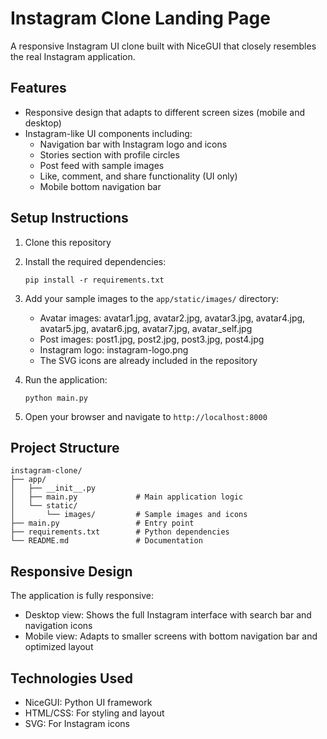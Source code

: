 # Instagram Clone Landing Page

A responsive Instagram UI clone built with NiceGUI that closely resembles the real Instagram application.

## Features

- Responsive design that adapts to different screen sizes (mobile and desktop)
- Instagram-like UI components including:
  - Navigation bar with Instagram logo and icons
  - Stories section with profile circles
  - Post feed with sample images
  - Like, comment, and share functionality (UI only)
  - Mobile bottom navigation bar

## Setup Instructions

1. Clone this repository
2. Install the required dependencies:
   ```
   pip install -r requirements.txt
   ```
3. Add your sample images to the `app/static/images/` directory:
   - Avatar images: avatar1.jpg, avatar2.jpg, avatar3.jpg, avatar4.jpg, avatar5.jpg, avatar6.jpg, avatar7.jpg, avatar_self.jpg
   - Post images: post1.jpg, post2.jpg, post3.jpg, post4.jpg
   - Instagram logo: instagram-logo.png
   - The SVG icons are already included in the repository

4. Run the application:
   ```
   python main.py
   ```
5. Open your browser and navigate to `http://localhost:8000`

## Project Structure

```
instagram-clone/
├── app/
│   ├── __init__.py
│   ├── main.py             # Main application logic
│   └── static/
│       └── images/         # Sample images and icons
├── main.py                 # Entry point
├── requirements.txt        # Python dependencies
└── README.md               # Documentation
```

## Responsive Design

The application is fully responsive:
- Desktop view: Shows the full Instagram interface with search bar and navigation icons
- Mobile view: Adapts to smaller screens with bottom navigation bar and optimized layout

## Technologies Used

- NiceGUI: Python UI framework
- HTML/CSS: For styling and layout
- SVG: For Instagram icons
